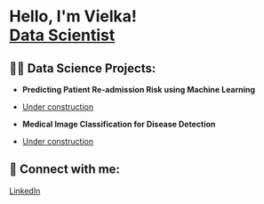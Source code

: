 <h1>Hello, I'm Vielka! <br/><a href="https://github.com/Vielkam"> Data Scientist</a></h1>

<h2>👨‍💻 Data Science Projects:</h2>

- <b>Predicting Patient Re-admission Risk using Machine Learning</b>
- <a href=""> Under construction</a>
 
- <b>Medical Image Classification for Disease Detection</b>
- <a href=""> Under construction</a>



<h2> 🤳 Connect with me:</h2>

<a href="https://www.linkedin.com/in/vielka-medina/"> LinkedIn</a>

<!-- is a ✨ _special_ ✨ repository because its `README.md` (this file) appears on your GitHub profile.

Here are some ideas to get you started:

- 🔭 I’m currently working on ...
- 🌱 I’m currently learning ...
- 👯 I’m looking to collaborate on ...
- 🤔 I’m looking for help with ...
- 💬 Ask me about ...
- 📫 How to reach me: ...
- 😄 Pronouns: ...
- ⚡ Fun fact: ...
-->
